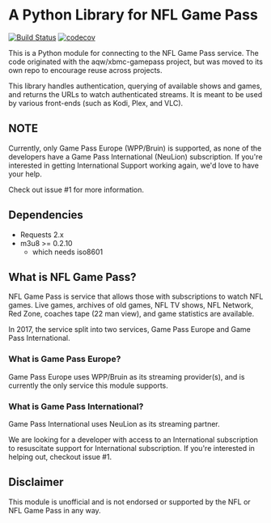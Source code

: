# A Python Library for NFL Game Pass

[![Build Status](https://travis-ci.org/aqw/pigskin.svg?branch=master)](https://travis-ci.org/aqw/pigskin)
[![codecov](https://codecov.io/gh/aqw/pigskin/branch/master/graph/badge.svg)](https://codecov.io/gh/aqw/pigskin)

This is a Python module for connecting to the NFL Game Pass service. The code
originated with the aqw/xbmc-gamepass project, but was moved to its own repo to
encourage reuse across projects.

This library handles authentication, querying of available shows and games, and
returns the URLs to watch authenticated streams. It is meant to be used by
various front-ends (such as Kodi, Plex, and VLC).

## NOTE

Currently, only Game Pass Europe (WPP/Bruin) is supported, as none of the
developers have a Game Pass International (NeuLion) subscription. If you're
interested in getting International Support working again, we'd love to have
your help.

Check out issue #1 for more information.

## Dependencies

-   Requests 2.x
-   m3u8 >= 0.2.10
    - which needs iso8601

## What is NFL Game Pass?

NFL Game Pass is service that allows those with subscriptions to watch NFL
games. Live games, archives of old games, NFL TV shows, NFL Network, Red Zone,
coaches tape (22 man view), and game statistics are available.

In 2017, the service split into two services, Game Pass Europe and Game Pass
International.

### What is Game Pass Europe?

Game Pass Europe uses WPP/Bruin as its streaming provider(s), and is currently
the only service this module supports.

### What is Game Pass International?

Game Pass International uses NeuLion as its streaming partner.

We are looking for a developer with access to an International subscription to
resuscitate support for International subscription. If you're interested in
helping out, checkout issue #1.

## Disclaimer

This module is unofficial and is not endorsed or supported by the NFL or NFL
Game Pass in any way.
